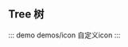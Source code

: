 ## Tree 树
<!-- 
::: demo demos/base 默认
:::

::: demo demos/expandAll 初始化展开全部
:::

::: demo demos/expandLevel 初始化展开第一级
:::

::: demo demos/expandMutex 互斥展开
:::

::: demo demos/transition 关闭动画
:::

::: demo demos/activable 可高亮
:::

::: demo demos/activeMultiple 可多个高亮
:::

::: demo demos/checkable 可选
:::

::: demo demos/checkStrictly 选中态不关联
:::

::: demo demos/disabled 树禁用
:::

::: demo demos/load 异步加载节点
:::

::: demo demos/lazy 延迟异步加载节点
:::

::: demo demos/vmodel 受控
:::

::: demo demos/filter 过滤
:::

::: demo demos/empty 自定义空白label
:::

::: demo demos/label 自定义label
:::

::: demo demos/icon 自定义icon
:::

::: demo demos/line 显示连线
:::

::: demo demos/operations 操作节点
:::
-->

::: demo demos/icon 自定义icon
:::
